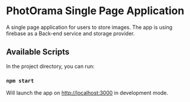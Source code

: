 # PhotOrama Single Page Application 

A single page application for users to store images.
The app is using firebase as a Back-end service and storage provider.

## Available Scripts

In the project directory, you can run:

### `npm start`
Will launch the app on [http://localhost:3000](http://localhost:3000) in development mode.

